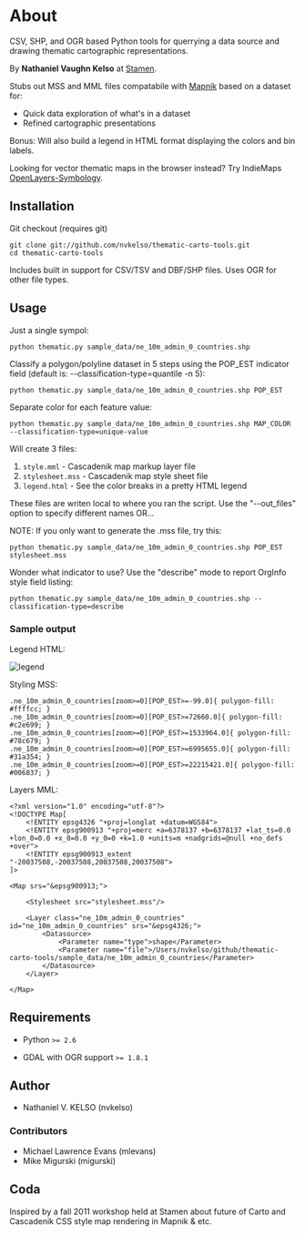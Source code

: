 # About

CSV, SHP, and OGR based Python tools for querrying a data source and drawing thematic cartographic representations.

By **Nathaniel Vaughn Kelso** at [Stamen](http://stamen.com).

Stubs out MSS and MML files compatabile with [Mapnik](https://github.com/mapnik/mapnik) based on a dataset for:

* Quick data exploration of what's in a dataset
* Refined cartographic presentations

Bonus: Will also build a legend in HTML format displaying the colors and bin labels.

Looking for vector thematic maps in the browser instead? Try IndieMaps [OpenLayers-Symbology](https://github.com/sourcepole/qgis-openlayers-plugin).

## Installation

Git checkout (requires git)

    git clone git://github.com/nvkelso/thematic-carto-tools.git
    cd thematic-carto-tools
    
Includes built in support for CSV/TSV and DBF/SHP files. Uses OGR for other file types.


## Usage

Just a single sympol:

    python thematic.py sample_data/ne_10m_admin_0_countries.shp

Classify a polygon/polyline dataset in 5 steps using the POP_EST indicator field (default is: --classification-type=quantile -n 5):

    python thematic.py sample_data/ne_10m_admin_0_countries.shp POP_EST

Separate color for each feature value:

    python thematic.py sample_data/ne_10m_admin_0_countries.shp MAP_COLOR --classification-type=unique-value

Will create 3 files:

1. `style.mml` - Cascadenik map markup layer file
2. `stylesheet.mss` - Cascadenik map style sheet file
3. `legend.html` - See the color breaks in a pretty HTML legend

These files are writen local to where you ran the script. Use the "--out_files" option to specify different names OR...

NOTE: If you only want to generate the .mss file, try this:
    
    python thematic.py sample_data/ne_10m_admin_0_countries.shp POP_EST stylesheet.mss

Wonder what indicator to use? Use the "describe" mode to report OrgInfo style field listing:

    python thematic.py sample_data/ne_10m_admin_0_countries.shp --classification-type=describe


### Sample output

Legend HTML:

![legend](https://github.com/nvkelso/thematic-carto-tools/raw/master/sample_data/images/legend.png)

Styling MSS:

    .ne_10m_admin_0_countries[zoom>=0][POP_EST>=-99.0]{ polygon-fill: #ffffcc; }
    .ne_10m_admin_0_countries[zoom>=0][POP_EST>=72660.0]{ polygon-fill: #c2e699; }
    .ne_10m_admin_0_countries[zoom>=0][POP_EST>=1533964.0]{ polygon-fill: #78c679; }
    .ne_10m_admin_0_countries[zoom>=0][POP_EST>=6995655.0]{ polygon-fill: #31a354; }
    .ne_10m_admin_0_countries[zoom>=0][POP_EST>=22215421.0]{ polygon-fill: #006837; }

Layers MML:

    <?xml version="1.0" encoding="utf-8"?>
    <!DOCTYPE Map[
        <!ENTITY epsg4326 "+proj=longlat +datum=WGS84">
	    <!ENTITY epsg900913 "+proj=merc +a=6378137 +b=6378137 +lat_ts=0.0 +lon_0=0.0 +x_0=0.0 +y_0=0 +k=1.0 +units=m +nadgrids=@null +no_defs +over">
	    <!ENTITY epsg900913_extent "-20037508,-20037508,20037508,20037508">
    ]>
    
    <Map srs="&epsg900913;">
    
	    <Stylesheet src="stylesheet.mss"/>

	    <Layer class="ne_10m_admin_0_countries" id="ne_10m_admin_0_countries" srs="&epsg4326;">
		    <Datasource>
			    <Parameter name="type">shape</Parameter>
			    <Parameter name="file">/Users/nvkelso/github/thematic-carto-tools/sample_data/ne_10m_admin_0_countries</Parameter>
		    </Datasource>
	    </Layer>
    
    </Map>


## Requirements

- Python `>= 2.6`

- GDAL with OGR support `>= 1.8.1`


## Author

- Nathaniel V. KELSO (nvkelso)

### Contributors

- Michael Lawrence Evans (mlevans)
- Mike Migurski (migurski)


## Coda

Inspired by a fall 2011 workshop held at Stamen about future of Carto and Cascadenik CSS style map rendering in Mapnik & etc.